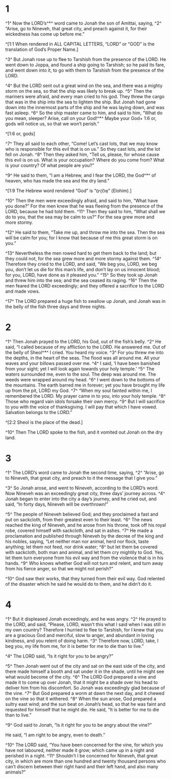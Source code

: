# 1 
^1^ Now the LORD’s^*^ word came to Jonah the son of Amittai, saying, ^2^ “Arise, go to Nineveh, that great city, and preach against it, for their wickedness has come up before me.” 

^[1:1 When rendered in ALL CAPITAL LETTERS, “LORD” or “GOD” is the translation of God’s Proper Name.]

^3^ But Jonah rose up to flee to Tarshish from the presence of the LORD. He went down to Joppa, and found a ship going to Tarshish; so he paid its fare, and went down into it, to go with them to Tarshish from the presence of the LORD. 

^4^ But the LORD sent out a great wind on the sea, and there was a mighty storm on the sea, so that the ship was likely to break up. ^5^ Then the mariners were afraid, and every man cried to his god. They threw the cargo that was in the ship into the sea to lighten the ship. But Jonah had gone down into the innermost parts of the ship and he was laying down, and was fast asleep. ^6^ So the ship master came to him, and said to him, “What do you mean, sleeper? Arise, call on your God!^*^ Maybe your God+ 1:6 or, gods will notice us, so that we won’t perish.” 

^[1:6 or, gods]

^7^ They all said to each other, “Come! Let’s cast lots, that we may know who is responsible for this evil that is on us.” So they cast lots, and the lot fell on Jonah. ^8^ Then they asked him, “Tell us, please, for whose cause this evil is on us. What is your occupation? Where do you come from? What is your country? Of what people are you?” 

^9^ He said to them, “I am a Hebrew, and I fear the LORD, the God^*^ of heaven, who has made the sea and the dry land.” 

^[1:9 The Hebrew word rendered “God” is “אֱלֹהִ֑ים” (Elohim).]

^10^ Then the men were exceedingly afraid, and said to him, “What have you done?” For the men knew that he was fleeing from the presence of the LORD, because he had told them. ^11^ Then they said to him, “What shall we do to you, that the sea may be calm to us?” For the sea grew more and more stormy. 

^12^ He said to them, “Take me up, and throw me into the sea. Then the sea will be calm for you; for I know that because of me this great storm is on you.” 

^13^ Nevertheless the men rowed hard to get them back to the land; but they could not, for the sea grew more and more stormy against them. ^14^ Therefore they cried to the LORD, and said, “We beg you, LORD, we beg you, don’t let us die for this man’s life, and don’t lay on us innocent blood; for you, LORD, have done as it pleased you.” ^15^ So they took up Jonah and threw him into the sea; and the sea ceased its raging. ^16^ Then the men feared the LORD exceedingly; and they offered a sacrifice to the LORD and made vows. 

^17^ The LORD prepared a huge fish to swallow up Jonah, and Jonah was in the belly of the fish three days and three nights. 

# 2 
^1^ Then Jonah prayed to the LORD, his God, out of the fish’s belly. ^2^ He said, “I called because of my affliction to the LORD. He answered me. Out of the belly of Sheol^*^ I cried. You heard my voice. ^3^ For you threw me into the depths, in the heart of the seas. The flood was all around me. All your waves and your billows passed over me. ^4^ I said, ‘I have been banished from your sight; yet I will look again towards your holy temple.’ ^5^ The waters surrounded me, even to the soul. The deep was around me. The weeds were wrapped around my head. ^6^ I went down to the bottoms of the mountains. The earth barred me in forever; yet you have brought my life up from the pit, LORD my God. ^7^ “When my soul fainted within me, I remembered the LORD. My prayer came in to you, into your holy temple. ^8^ Those who regard vain idols forsake their own mercy. ^9^ But I will sacrifice to you with the voice of thanksgiving. I will pay that which I have vowed. Salvation belongs to the LORD.” 

^[2:2 Sheol is the place of the dead.]

^10^ Then The LORD spoke to the fish, and it vomited out Jonah on the dry land. 

# 3 
^1^ The LORD’s word came to Jonah the second time, saying, ^2^ “Arise, go to Nineveh, that great city, and preach to it the message that I give you.” 

^3^ So Jonah arose, and went to Nineveh, according to the LORD’s word. Now Nineveh was an exceedingly great city, three days’ journey across. ^4^ Jonah began to enter into the city a day’s journey, and he cried out, and said, “In forty days, Nineveh will be overthrown!” 

^5^ The people of Nineveh believed God; and they proclaimed a fast and put on sackcloth, from their greatest even to their least. ^6^ The news reached the king of Nineveh, and he arose from his throne, took off his royal robe, covered himself with sackcloth, and sat in ashes. ^7^ He made a proclamation and published through Nineveh by the decree of the king and his nobles, saying, “Let neither man nor animal, herd nor flock, taste anything; let them not feed, nor drink water; ^8^ but let them be covered with sackcloth, both man and animal, and let them cry mightily to God. Yes, let them turn everyone from his evil way and from the violence that is in his hands. ^9^ Who knows whether God will not turn and relent, and turn away from his fierce anger, so that we might not perish?” 

^10^ God saw their works, that they turned from their evil way. God relented of the disaster which he said he would do to them, and he didn’t do it. 

# 4 
^1^ But it displeased Jonah exceedingly, and he was angry. ^2^ He prayed to the LORD, and said, “Please, LORD, wasn’t this what I said when I was still in my own country? Therefore I hurried to flee to Tarshish, for I knew that you are a gracious God and merciful, slow to anger, and abundant in loving kindness, and you relent of doing harm. ^3^ Therefore now, LORD, take, I beg you, my life from me, for it is better for me to die than to live.” 

^4^ The LORD said, “Is it right for you to be angry?” 

^5^ Then Jonah went out of the city and sat on the east side of the city, and there made himself a booth and sat under it in the shade, until he might see what would become of the city. ^6^ The LORD God prepared a vine and made it to come up over Jonah, that it might be a shade over his head to deliver him from his discomfort. So Jonah was exceedingly glad because of the vine. ^7^ But God prepared a worm at dawn the next day, and it chewed on the vine so that it withered. ^8^ When the sun arose, God prepared a sultry east wind; and the sun beat on Jonah’s head, so that he was faint and requested for himself that he might die. He said, “It is better for me to die than to live.” 

^9^ God said to Jonah, “Is it right for you to be angry about the vine?” 

He said, “I am right to be angry, even to death.” 

^10^ The LORD said, “You have been concerned for the vine, for which you have not laboured, neither made it grow; which came up in a night and perished in a night. ^11^ Shouldn’t I be concerned for Nineveh, that great city, in which are more than one hundred and twenty thousand persons who can’t discern between their right hand and their left hand, and also many animals?” 